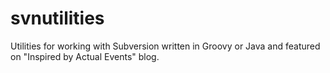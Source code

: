 # svnutilities
Utilities for working with Subversion written in Groovy or Java and featured on "Inspired by Actual Events" blog.

